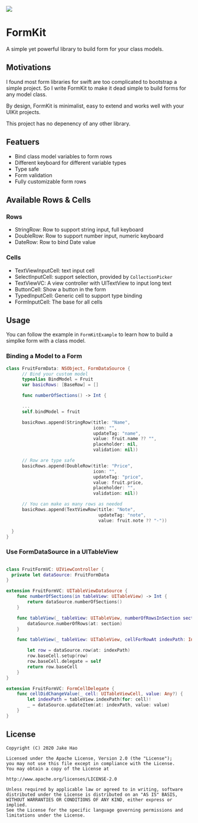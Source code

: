 <p>
<img src="test"/>
</p>

FormKit
=======

A simple yet powerful library to build form for your class models.

## Motivations

I found most form libraries for swift are too complicated to bootstrap a simple project. So I write FormKit to make it dead simple to build forms for any model class.

By design, FormKit is minimalist, easy to extend and works well with your UIKit projects.

This project has no depenency of any other library.

## Featuers
- Bind class model variables to form rows
- Different keyboard for different variable types
- Type safe
- Form validation
- Fully customizable form rows

## Available Rows & Cells

### Rows

- StringRow: Row to support string input, full keyboard
- DoubleRow: Row to support number input, numeric keyboard
- DateRow: Row to bind Date value

### Cells

- TextViewInputCell: text input cell
- SelectInputCell: support selection, provided by `CollectionPicker`
- TextViewVC: A view controller with UITextView to input long text
- ButtonCell: Show a button in the form
- TypedInputCell: Generic cell to support type binding
- FormInputCell: The base for all cells

## Usage

You can follow the example in `FormKitExample` to learn how to build a simplke form with a class model. 

### Binding a Model to a Form

```swift
class FruitFormData: NSObject, FormDataSource {
      // Bind your custom model
      typealias BindModel = Fruit
      var basicRows: [BaseRow] = []

      func numberOfSections() -> Int {

      ...
      self.bindModel = fruit

      basicRows.append(StringRow(title: "Name",
                                 icon: "",
                                 updateTag: "name",
                                 value: fruit.name ?? "",
                                 placeholder: nil,
                                 validation: nil))

      // Row are type safe
      basicRows.append(DoubleRow(title: "Price",
                                 icon: "",
                                 updateTag: "price",
                                 value: fruit.price,
                                 placeholder: "",
                                 validation: nil))

      // You can make as many rows as needed
      basicRows.append(TextViewRow(title: "Note",
                                   updateTag: "note",
                                   value: fruit.note ?? "-"))

  }
}
```

### Use FormDataSource in a UITableView

```swift

class FruitFormVC: UIViewController {
  private let dataSource: FruitFormData
}

extension FruitFormVC: UITableViewDataSource {
    func numberOfSections(in tableView: UITableView) -> Int {
        return dataSource.numberOfSections()
    }

    func tableView(_ tableView: UITableView, numberOfRowsInSection section: Int) -> Int {
        dataSource.numberOfRows(at: section)
    }

    func tableView(_ tableView: UITableView, cellForRowAt indexPath: IndexPath) -> UITableViewCell {

        let row = dataSource.row(at: indexPath)
        row.baseCell.setup(row)
        row.baseCell.delegate = self
        return row.baseCell
    }
}

extension FruitFormVC: FormCellDelegate {
    func cellDidChangeValue(_ cell: UITableViewCell, value: Any?) {
        let indexPath = tableView.indexPath(for: cell)!
        _ = dataSource.updateItem(at: indexPath, value: value)
    }
}

```

License
-------
	Copyright (C) 2020 Jake Hao

	Licensed under the Apache License, Version 2.0 (the "License");
	you may not use this file except in compliance with the License.
	You may obtain a copy of the License at

	http://www.apache.org/licenses/LICENSE-2.0

	Unless required by applicable law or agreed to in writing, software
	distributed under the License is distributed on an "AS IS" BASIS,
	WITHOUT WARRANTIES OR CONDITIONS OF ANY KIND, either express or implied.
	See the License for the specific language governing permissions and
	limitations under the License.
